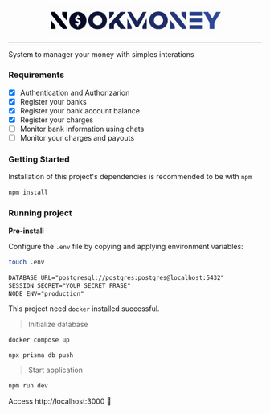 <p align="center">
  <img src="https://github.com/acmesquita/nookmoney/blob/main/public/assets/logo.png" alt="nookmoney" width="350px" />
</p>

---

System to manager your money with simples interations

### Requirements

- [x] Authentication and Authorizarion
- [x] Register your banks
- [x] Register your bank account balance
- [x] Register your charges
- [ ] Monitor bank information using chats
- [ ] Monitor your charges and payouts

### Getting Started

Installation of this project's dependencies is recommended to be with `npm`

```bash
npm install
```

### Running project

**Pre-install**

Configure the `.env` file by copying and applying environment variables:

```bash
touch .env
```
```env
DATABASE_URL="postgresql://postgres:postgres@localhost:5432"
SESSION_SECRET="YOUR_SECRET_FRASE"
NODE_ENV="production"
```

This project need `docker` installed successful.

> Initialize database

```bash
docker compose up
```
```
npx prisma db push
```

> Start application

```bash
npm run dev

```

Access http://localhost:3000 🎉

